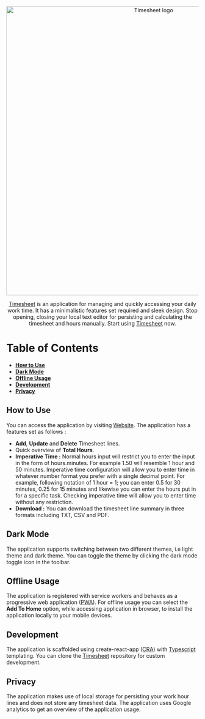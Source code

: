 <p align="center">
  <a href="https://nishantpainter.github.io/timesheet/" rel="noopener" target="_blank"><img width="756" src="https://github.com/nishantpainter/timesheet/public/readme-logo.png" alt="Timesheet logo"></a></p>
</p>
<div align="center">

[Timesheet](https://nishantpainter.github.io/timesheet/) is an application for managing and quickly accessing your daily work time. It has a minimalistic features set required and sleek design. Stop opening, closing your local text editor for persisting and calculating the timesheet and hours manually. Start using [Timesheet](https://nishantpainter.github.io/timesheet/) now.


</div>

# Table of Contents
- **[How to Use](https://github.com/nishantpainter/timesheet#how-to-use)**
- **[Dark Mode](https://github.com/nishantpainter/timesheet#dark-mode)**
- **[Offline Usage](https://github.com/nishantpainter/timesheet#offline-usage)**
- **[Development](https://github.com/nishantpainter/timesheet#development)**
- **[Privacy](https://github.com/nishantpainter/timesheet#privacy)** 

## How to Use
You can access the application by visiting [Website](https://nishantpainter.github.io/timesheet). The application has a features set as follows :

- **Add**, **Update** and **Delete** Timesheet lines.
- Quick overview of **Total Hours**.
- **Imperative Time :** Normal hours input will restrict you to enter the input in the form of hours.minutes. For example 1.50 will resemble 1 hour and 50 minutes. Imperative time configuration will allow you to enter time in whatever number format you prefer with a single decimal point. For example, following notation of 1 hour = 1; you can enter 0.5 for 30 minutes, 0.25 for 15 minutes and likewise you can enter the hours put in for a specific task. Checking imperative time will allow you to enter time without any restriction.
- **Download :** You can download the timesheet line summary in three formats including TXT, CSV and PDF.

## Dark Mode
The application supports switching between two different themes, i.e light theme and dark theme. You can toggle the theme by clicking the dark mode toggle icon in the toolbar.

## Offline Usage
The application is registered with service workers and behaves as a progressive web application ([PWA](https://en.wikipedia.org/wiki/Progressive_web_application)). For offline usage you can select the **Add To Home** option, while accessing application in browser, to install the application locally to your mobile devices.

## Development
The application is scaffolded using create-react-app ([CRA](https://create-react-app.dev/docs/getting-started/)) with [Typescript](https://www.typescriptlang.org/) templating. You can clone the [Timesheet](https://github.com/nishantpainter/timesheet) repository for custom development. 

## Privacy
The application makes use of local storage for persisting your work hour lines and does not store any timesheet data. The application uses Google analytics to get an overview of the application usage.
